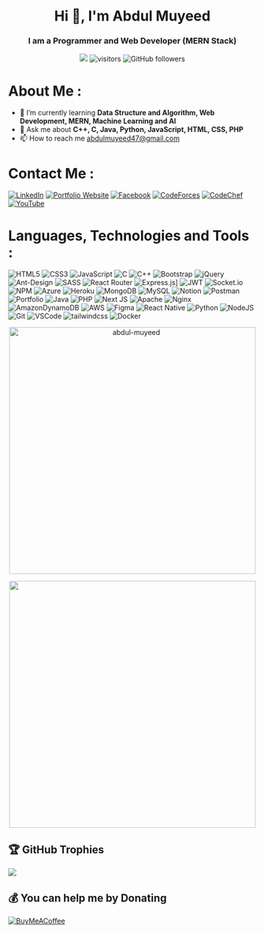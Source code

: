 <h1 align="center">Hi 👋, I'm Abdul Muyeed</h1>
<h3 align="center">I am a Programmer and Web Developer (MERN Stack)</h3>
<p align="center"> <img src="https://raw.githubusercontent.com/abdul-muyeed/cf-stats/main/output/max_rating.svg" /> <img src="https://komarev.com/ghpvc/?username=abdul-muyeed" alt="visitors" /> <img alt="GitHub followers" src="https://img.shields.io/github/followers/abdul-muyeed47?color=green&logo=github">  </div>
<p>

# About Me :
- 🌱 I’m currently learning **Data Structure and Algorithm, Web Development, MERN, Machine Learning and AI**
- 💬 Ask me about  **C++, C, Java, Python, JavaScript, HTML, CSS, PHP**
- 📫 How to reach me abdulmuyeed47@gmail.com

# Contact  Me :
<!--[![Stack Overflow](https://img.shields.io/badge/-Stackoverflow-FE7A16?logo=stack-overflow&logoColor=white)](https://stackoverflow.com/users/9495126)  -->
<!-- [![Twitter](https://img.shields.io/badge/Twitter-%231DA1F2.svg?logo=Twitter&logoColor=white)](https://twitter.com/rahathosenmanik) --> 
[![LinkedIn](https://img.shields.io/badge/LinkedIn-%230077B5.svg?logo=linkedin&logoColor=white)](https://www.linkedin.com/in/abdul-muyeed)
[![Portfolio Website](https://img.shields.io/badge/Portfolio-Website-crimson)](https://github.com/abdul-muyeed/abdul-muyeed.github.io)
[![Facebook](https://img.shields.io/badge/Facebook-%231877F2.svg?logo=Facebook&logoColor=white)](https://www.facebook.com/profile.php?id=100080508044073) 
[![CodeForces](https://img.shields.io/badge/CodeForces-white?logo=codeforces)](https://codeforces.com/profile/Abdul_Muyeed)
[![CodeChef](https://img.shields.io/badge/CodeChef-%235B4638?logo=codechef)](https://www.codechef.com/users/abdulmuyeed47) 
[![YouTube](https://img.shields.io/badge/YouTube-crimson?logo=youtube)](https://www.youtube.com/@noobcoderAM)

# Languages, Technologies and Tools :
![HTML5](https://img.shields.io/badge/HTML-%23E34F26?style=for-the-badge&logo=html5&logoColor=white)
![CSS3](https://img.shields.io/badge/css3-%231572B6.svg?style=for-the-badge&logo=css3&logoColor=white)
![JavaScript](https://img.shields.io/badge/javascript-%23323330.svg?style=for-the-badge&logo=javascript&logoColor=%23F7DF1E)
![C](https://img.shields.io/badge/c-%2300599C.svg?style=for-the-badge&logo=c&logoColor=white)
![C++](https://img.shields.io/badge/c++-%2300599C.svg?style=for-the-badge&logo=c%2B%2B&logoColor=white)
![Bootstrap](https://img.shields.io/badge/bootstrap-%23563D7C.svg?style=for-the-badge&logo=bootstrap&logoColor=white)
![jQuery](https://img.shields.io/badge/jquery-%230769AD.svg?style=for-the-badge&logo=jquery&logoColor=white)
![Ant-Design](https://img.shields.io/badge/-AntDesign-%230170FE?style=for-the-badge&logo=ant-design&logoColor=white)
![SASS](https://img.shields.io/badge/SASS-hotpink.svg?style=for-the-badge&logo=SASS&logoColor=white)
![React Router](https://img.shields.io/badge/React_Router-CA4245?style=for-the-badge&logo=react-router&logoColor=white)
![Express.js](https://img.shields.io/badge/express.js-%23404d59.svg?style=for-the-badge&logo=express&logoColor=%2361DAFB)]
![JWT](https://img.shields.io/badge/JWT-black?style=for-the-badge&logo=JSON%20web%20tokens)
![Socket.io](https://img.shields.io/badge/Socket.io-black?style=for-the-badge&logo=socket.io&badgeColor=010101)
![NPM](https://img.shields.io/badge/NPM-%23000000.svg?style=for-the-badge&logo=npm&logoColor=white)
![Azure](https://img.shields.io/badge/azure-%230072C6.svg?style=for-the-badge&logo=azure-devops&logoColor=white)
![Heroku](https://img.shields.io/badge/heroku-%23430098.svg?style=for-the-badge&logo=heroku&logoColor=white)
![MongoDB](https://img.shields.io/badge/MongoDB-%234ea94b.svg?style=for-the-badge&logo=mongodb&logoColor=white)
![MySQL](https://img.shields.io/badge/mysql-%2300f.svg?style=for-the-badge&logo=mysql&logoColor=white)
![Notion](https://img.shields.io/badge/Notion-%23000000.svg?style=for-the-badge&logo=notion&logoColor=white)
![Postman](https://img.shields.io/badge/Postman-FF6C37?style=for-the-badge&logo=postman&logoColor=white)
![Portfolio](https://img.shields.io/badge/Portfolio-%23000000.svg?style=for-the-badge&logo=firefox&logoColor=#FF7139)
![Java](https://img.shields.io/badge/java-%23ED8B00.svg?style=for-the-badge&logo=java&logoColor=white)
![PHP](https://img.shields.io/badge/php-%23777BB4.svg?style=for-the-badge&logo=php&logoColor=white)
![Next JS](https://img.shields.io/badge/Next-black?style=for-the-badge&logo=next.js&logoColor=white)
![Apache](https://img.shields.io/badge/apache-%23D42029.svg?style=for-the-badge&logo=apache&logoColor=white)
![Nginx](https://img.shields.io/badge/nginx-%23009639.svg?style=for-the-badge&logo=nginx&logoColor=white)
![AmazonDynamoDB](https://img.shields.io/badge/Amazon%20DynamoDB-4053D6?style=for-the-badge&logo=Amazon%20DynamoDB&logoColor=white)
![AWS](https://img.shields.io/badge/AWS-%23FF9900.svg?style=for-the-badge&logo=amazon-aws&logoColor=white)
![Figma](https://img.shields.io/badge/figma-%23F24E1E.svg?style=for-the-badge&logo=figma&logoColor=white)
![React Native](https://img.shields.io/badge/react_native-%2320232a.svg?style=for-the-badge&logo=react&logoColor=%2361DAFB)
![Python](https://img.shields.io/badge/python-%233776AB?style=for-the-badge&logo=python&logoColor=white)
![NodeJS](https://img.shields.io/badge/Nodejs-%233776AB?style=for-the-badge&logo=nodedotjs&logoColor=white)
![Git](https://img.shields.io/badge/git-%23F05032?style=for-the-badge&logo=git&logoColor=white)
![VSCode](https://img.shields.io/badge/VScode-%23007ACC?style=for-the-badge&logo=visualstudiocode&logoColor=white)
![tailwindcss](https://img.shields.io/badge/tailwindcss-%2306B6D4?style=for-the-badge&logo=tailwindcss&logoColor=white)
![Docker](https://img.shields.io/badge/docker-%232496ED?style=for-the-badge&logo=docker&logoColor=white)

<p align="center">
  <img width="500px" src="https://github-readme-streak-stats.herokuapp.com/?user=abdul-muyeed47&" alt="abdul-muyeed"/>
</p> 

<p align="center">
  <img align="center" width="500px" src="https://raw.githubusercontent.com/abdul-muyeed/cf-stats/main/output/light_card.svg" />
</p>


## 🏆 GitHub Trophies
![](https://github-profile-trophy.vercel.app/?username=abdul-muyeed47&theme=onestar&no-frame=false&no-bg=false&margin-w=4)

 ## 💰 You can help me by Donating
  [![BuyMeACoffee](https://img.shields.io/badge/Buy%20Me%20a%20Coffee-ffdd00?style=for-the-badge&logo=buy-me-a-coffee&logoColor=black)](https://buymeacoffee.com/abdulmuyeed) 
